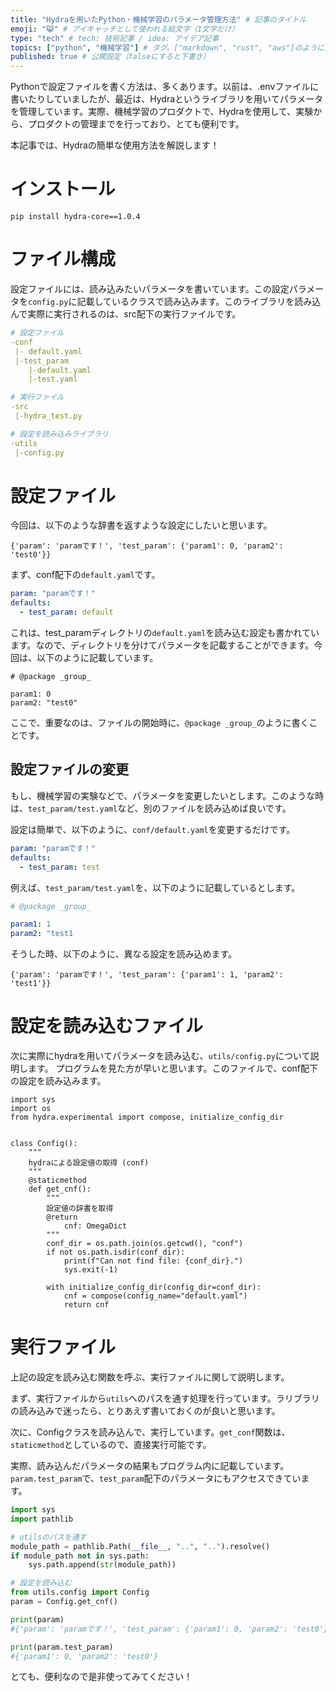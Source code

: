 ```yaml
---
title: "Hydraを用いたPython・機械学習のパラメータ管理方法" # 記事のタイトル
emoji: "😸" # アイキャッチとして使われる絵文字（1文字だけ）
type: "tech" # tech: 技術記事 / idea: アイデア記事
topics: ["python", "機械学習"] # タグ。["markdown", "rust", "aws"]のように指定する
published: true # 公開設定（falseにすると下書き）
---
```


Pythonで設定ファイルを書く方法は、多くあります。以前は、.envファイルに書いたりしていましたが、最近は、Hydraというライブラリを用いてパラメータを管理しています。実際、機械学習のプロダクトで、Hydraを使用して、実験から、プロダクトの管理までを行っており、とても便利です。

本記事では、Hydraの簡単な使用方法を解説します！

# インストール

```
pip install hydra-core==1.0.4
```

# ファイル構成

設定ファイルには、読み込みたいパラメータを書いています。この設定パラメータを```config.py```に記載しているクラスで読み込みます。このライブラリを読み込んで実際に実行されるのは、src配下の実行ファイルです。

```yaml
# 設定ファイル
-conf 
 |- default.yaml
 |-test_param
    |-default.yaml
    |-test.yaml

# 実行ファイル
-src
 |-hydra_test.py

# 設定を読み込みライブラリ
-utils
 |-config.py

```

# 設定ファイル

今回は、以下のような辞書を返すような設定にしたいと思います。
```
{'param': 'paramです！', 'test_param': {'param1': 0, 'param2': 'test0'}}
```

まず、conf配下の```default.yaml```です。

```yaml:default.yaml
param: "paramです！"
defaults:
  - test_param: default
```

これは、test_paramディレクトリの```default.yaml```を読み込む設定も書かれています。なので、ディレクトリを分けてパラメータを記載することができます。今回は、以下のように記載しています。

```yaml: test_param/default.yaml
# @package _group_

param1: 0
param2: "test0"
```

ここで、重要なのは、ファイルの開始時に、```@package _group_```のように書くことです。

## 設定ファイルの変更

もし、機械学習の実験などで、パラメータを変更したいとします。このような時は、```test_param/test.yaml```など、別のファイルを読み込めば良いです。

設定は簡単で、以下のように、```conf/default.yaml```を変更するだけです。

```yaml:default.yaml
param: "paramです！"
defaults:
  - test_param: test
```

例えば、```test_param/test.yaml```を、以下のように記載しているとします。

```yaml:test_param/test.yaml
# @package _group_

param1: 1
param2: "test1
```

そうした時、以下のように、異なる設定を読み込めます。
```
{'param': 'paramです！', 'test_param': {'param1': 1, 'param2': 'test1'}}
```

# 設定を読み込むファイル

次に実際にhydraを用いてパラメータを読み込む、```utils/config.py```について説明します。
プログラムを見た方が早いと思います。このファイルで、conf配下の設定を読み込みます。

```python: utils/config.py
import sys
import os
from hydra.experimental import compose, initialize_config_dir


class Config():
    """
    hydraによる設定値の取得 (conf)
    """
    @staticmethod
    def get_cnf():
        """
        設定値の辞書を取得
        @return
            cnf: OmegaDict
        """
        conf_dir = os.path.join(os.getcwd(), "conf")
        if not os.path.isdir(conf_dir):
            print(f"Can not find file: {conf_dir}.")
            sys.exit(-1)

        with initialize_config_dir(config_dir=conf_dir):
            cnf = compose(config_name="default.yaml")
            return cnf
```

# 実行ファイル

上記の設定を読み込む関数を呼ぶ、実行ファイルに関して説明します。

まず、実行ファイルから```utils```へのパスを通す処理を行っています。ラリブラリの読み込みで迷ったら、とりあえず書いておくのが良いと思います。

次に、Configクラスを読み込んで、実行しています。```get_conf```関数は、```staticmethod```としているので、直接実行可能です。

実際、読み込んだパラメータの結果もプログラム内に記載しています。```param.test_param```で、```test_param```配下のパラメータにもアクセスできています。

```python:src/hydra_test.py
import sys
import pathlib

# utilsのパスを通す
module_path = pathlib.Path(__file__, "..", "..").resolve()
if module_path not in sys.path:
    sys.path.append(str(module_path))

# 設定を読み込む
from utils.config import Config
param = Config.get_cnf()

print(param)
#{'param': 'paramです！', 'test_param': {'param1': 0, 'param2': 'test0'}}

print(param.test_param)
#{'param1': 0, 'param2': 'test0'}
```

とても、便利なので是非使ってみてください！